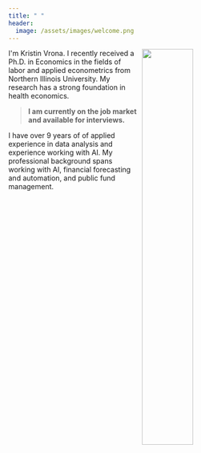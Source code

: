 ```yaml
---
title: " "
header: 
  image: /assets/images/welcome.png
---
```



<img src="https://github.com/kristin-vrona/Vrona-Profile/blob/master/assets/images/NIUheadshot.png?raw=true" width="45%" hspace="10" align="right">



I'm Kristin Vrona. I recently received a Ph.D. in Economics in the fields of labor and applied econometrics from Northern Illinois University. 
My research has a strong foundation in health economics.
>
> **I am currently on the job market and available for interviews.**
>
I have over 9 years of of applied experience in data analysis and experience working with AI.
My professional background spans working with AI, financial forecasting and automation, and public fund management.










